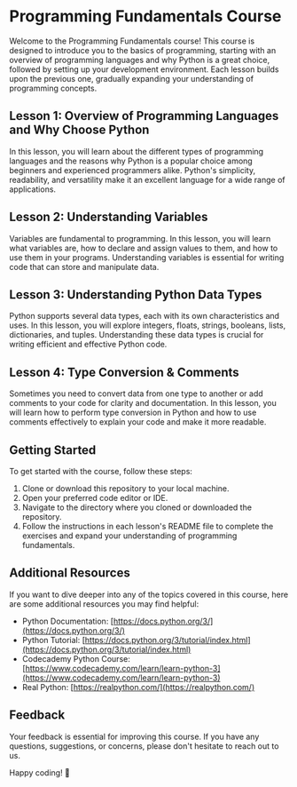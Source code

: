 # Programming Fundamentals Course

Welcome to the Programming Fundamentals course! This course is designed to introduce you to the basics of programming, starting with an overview of programming languages and why Python is a great choice, followed by setting up your development environment. Each lesson builds upon the previous one, gradually expanding your understanding of programming concepts.

## Lesson 1: Overview of Programming Languages and Why Choose Python

In this lesson, you will learn about the different types of programming languages and the reasons why Python is a popular choice among beginners and experienced programmers alike. Python's simplicity, readability, and versatility make it an excellent language for a wide range of applications.

## Lesson 2: Understanding Variables

Variables are fundamental to programming. In this lesson, you will learn what variables are, how to declare and assign values to them, and how to use them in your programs. Understanding variables is essential for writing code that can store and manipulate data.

## Lesson 3: Understanding Python Data Types

Python supports several data types, each with its own characteristics and uses. In this lesson, you will explore integers, floats, strings, booleans, lists, dictionaries, and tuples. Understanding these data types is crucial for writing efficient and effective Python code.

## Lesson 4: Type Conversion & Comments

Sometimes you need to convert data from one type to another or add comments to your code for clarity and documentation. In this lesson, you will learn how to perform type conversion in Python and how to use comments effectively to explain your code and make it more readable.

## Getting Started

To get started with the course, follow these steps:

1. Clone or download this repository to your local machine.
2. Open your preferred code editor or IDE.
3. Navigate to the directory where you cloned or downloaded the repository.
4. Follow the instructions in each lesson's README file to complete the exercises and expand your understanding of programming fundamentals.

## Additional Resources

If you want to dive deeper into any of the topics covered in this course, here are some additional resources you may find helpful:

- Python Documentation: [https://docs.python.org/3/](https://docs.python.org/3/)
- Python Tutorial: [https://docs.python.org/3/tutorial/index.html](https://docs.python.org/3/tutorial/index.html)
- Codecademy Python Course: [https://www.codecademy.com/learn/learn-python-3](https://www.codecademy.com/learn/learn-python-3)
- Real Python: [https://realpython.com/](https://realpython.com/)

## Feedback

Your feedback is essential for improving this course. If you have any questions, suggestions, or concerns, please don't hesitate to reach out to us.

Happy coding! 🚀